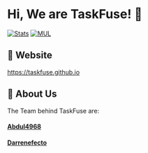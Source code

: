 # Hi, We are TaskFuse! 👋

[![Stats](https://github-readme-stats.vercel.app/api?username=TaskFuse&show_icons=true&layout=compact&theme=dark)](https://github.com/TaskFuse)
[![MUL](https://github-readme-stats.vercel.app/api/top-langs/?username=TaskFuse&layout=compact&theme=dark)](https://github.com/TaskFuse)


## 🔗 Website

https://taskfuse.github.io


## 🚀 About Us

The Team behind TaskFuse are:
#### [Abdul4968](https://github.com/abdul4968 "Yep, We only are..")
#### [Darrenefecto](https://github.com/darrenefecto "Two Guys!")
